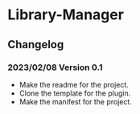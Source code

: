 # Library-Manager

## Changelog

### 2023/02/08 Version 0.1

- Make the readme for the project.
- Clone the template for the plugin.
- Make the manifest for the project.